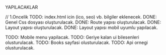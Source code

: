 YAPILACAKLAR

// 1.Oncelik
TODO: index.html icin (ico, seo) vb. bilgiler eklenecek.
DONE: Genel Css dosyası oluşturulacak.
DONE: Route yapısı oluşturulacak.
DONE: Layout yapısı oluşturulacak.
DONE: Layout yapısı mobil uyumlu yapılacak.

TODO: Mobile menu yapilacak.
TODO: Geriye kalan ui bilesenleri olusturulacak.
TODO: Books sayfasi olusturulacak.
TODO: Api ornegi olusturulacak.
